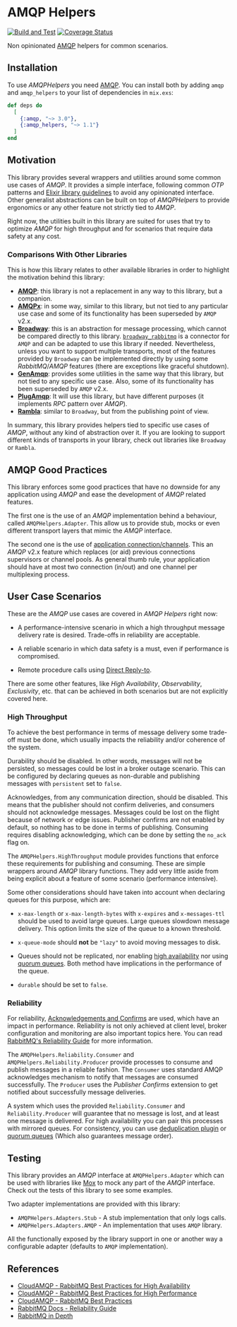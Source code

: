 # AMQP Helpers

[![Build and Test](https://github.com/kantox/amqp_helpers/actions/workflows/build-test.yml/badge.svg)](https://github.com/kantox/amqp_helpers/actions/workflows/build-test.yml)
[![Coverage Status](https://coveralls.io/repos/github/kantox/amqp_helpers/badge.svg?branch=main&t=VbtrhR)](https://coveralls.io/github/kantox/amqp_helpers?branch=main)

Non opinionated [AMQP](https://github.com/pma/amqp) helpers for common
scenarios.

## Installation

To use _AMQPHelpers_ you need [AMQP](https://github.com/pma/amqp). You can
install both by adding `amqp` and `amqp_helpers` to your list of dependencies in
`mix.exs`:

```elixir
def deps do
  [
    {:amqp, "~> 3.0"},
    {:amqp_helpers, "~> 1.1"}
  ]
end
```

## Motivation

This library provides several wrappers and utilities around some common use
cases of _AMQP_. It provides a simple interface, following common _OTP_ patterns
and [Elixir library guidelines](https://hexdocs.pm/elixir/master/library-guidelines.html)
to avoid any opinionated interface. Other generalist abstractions can be built
on top of _AMQPHelpers_ to provide ergonomics or any other feature not strictly
tied to _AMQP_.

Right now, the utilities built in this library are suited for uses that try to
optimize _AMQP_ for high throughput and for scenarios that require data safety
at any cost.

### Comparisons With Other Libraries

This is how this library relates to other available libraries in order to
highlight the motivation behind this library:

- [**AMQP**](https://hexdocs.pm/amqp/readme.html): this library is not a
  replacement in any way to this library, but a companion.
- [**AMQPx**](https://hexdocs.pm/amqpx): in some way, similar to this library,
  but not tied to any particular use case and some of its functionality has been
  superseded by `AMQP` v2.x.
- [**Broadway**](https://hexdocs.pm/broadway/Broadway.html): this is an
  abstraction for message processing, which cannot be compared directly to this
  library. [`broadway_rabbitmq`](https://github.com/dashbitco/broadway_rabbitmq)
  is a connector for `AMQP` and can be adapted to use this library if needed.
  Nevertheless, unless you want to support multiple transports, most of the
  features provided by `Broadway` can be implemented directly by using some
  _RabbitMQ_/_AMQP_ features (there are exceptions like graceful shutdown).
- [**GenAmqp**](https://hexdocs.pm/gen_amqp): provides some utilities in the
  same way that this library, but not tied to any specific use case. Also, some
  of its functionality has been superseded by `AMQP` v2.x.
- [**PlugAmqp**](https://hexdocs.pm/rambla/getting-started.html): It will use
  this library, but have different purposes (it implements _RPC_ pattern over
  _AMQP_).
- [**Rambla**](https://hexdocs.pm/rambla/getting-started.html): similar to
  `Broadway`, but from the publishing point of view.

In summary, this library provides helpers tied to specific use cases of _AMQP_,
without any kind of abstraction over it. If you are looking to support
different kinds of transports in your library, check out libraries like
`Broadway` or `Rambla`.

## AMQP Good Practices

This library enforces some good practices that have no downside for any
application using _AMQP_ and ease the development of _AMQP_ related features.

The first one is the use of an _AMQP_ implementation behind a behaviour, called
`AMQPHelpers.Adapter`. This allow us to provide stub, mocks or even different
transport layers that mimic the _AMQP_ interface.

The second one is the use of [application connection/channels](`AMQP.Application`).
This an _AMQP_ v2.x feature which replaces (or aid) previous connections
supervisors or channel pools. As general thumb rule, your application should
have at most two connection (in/out) and one channel per multiplexing process.

## User Case Scenarios

These are the _AMQP_ use cases are covered in _AMQP Helpers_ right now:

- A performance-intensive scenario in which a high throughput message delivery
  rate is desired. Trade-offs in reliability are acceptable.

- A reliable scenario in which data safety is a must, even if performance is
  compromised.

- Remote procedure calls using [Direct Reply-to](https://www.rabbitmq.com/direct-reply-to.html).

There are some other features, like _High Availability_, _Observability_,
_Exclusivity_, etc. that can be achieved in both scenarios but are not
explicitly covered here.

### High Throughput

To achieve the best performance in terms of message delivery some trade-off must
be done, which usually impacts the reliability and/or coherence of the system.

Durability should be disabled. In other words, messages will not be persisted,
so messages could be lost in a broker outage scenario. This can be configured by
declaring queues as non-durable and publishing messages with `persistent` set to
`false`.

Acknowledges, from any communication direction, should be disabled. This means
that the publisher should not confirm deliveries, and consumers should not
acknowledge messages. Messages could be lost on the flight because of network or
edge issues. Publisher confirms are not enabled by default, so nothing has to be
done in terms of publishing. Consuming requires disabling acknowledging, which
can be done by setting the `no_ack` flag on.

The `AMQPHelpers.HighThroughput` module provides functions that enforce these
requirements for publishing and consuming. These are simple wrappers around
_AMQP_ library functions. They add very little aside from being explicit about
a feature of some scenario (performance intensive).

Some other considerations should have taken into account when declaring queues
for this purpose, which are:

- `x-max-length` or `x-max-length-bytes` with `x-expires` and `x-messages-ttl`
  should be used to avoid large queues. Large queues slowdown message delivery.
  This option limits the size of the queue to a known threshold.

- `x-queue-mode` should **not** be `"lazy"` to avoid moving messages to disk.

- Queues should not be replicated, nor enabling [high availability](https://www.rabbitmq.com/ha.html)
  nor using [quorum queues](https://www.rabbitmq.com/quorum-queues.html). Both
  method have implications in the performance of the queue.

- `durable` should be set to `false`.

### Reliability

For reliability, [Acknowledgements and Confirms](https://www.rabbitmq.com/confirms.html)
are used, which have an impact in performance. Reliability is not only achieved
at client level, broker configuration and monitoring are also important topics
here. You can read [RabbitMQ's Reliability Guide](https://www.rabbitmq.com/reliability.html)
for more information.

The `AMQPHelpers.Reliability.Consumer` and `AMQPHelpers.Reliability.Producer`
provide processes to consume and publish messages in a reliable fashion. The
`Consumer` uses standard AMQP acknowledges mechanism to notify that messages are
consumed successfully. The `Producer` uses the _Publisher Confirms_ extension to
get notified about successfully message deliveries.

A system which uses the provided `Reliability.Consumer` and
`Reliability.Producer` will guarantee that no message is lost, and at least one
message is delivered. For high availability you can pair this processes with
mirrored queues. For consistency, you can use
[deduplication plugin](https://github.com/noxdafox/rabbitmq-message-deduplication)
or [quorum queues](https://www.rabbitmq.com/quorum-queues.html) (Which also
guarantees message order).

## Testing

This library provides an _AMQP_ interface at `AMQPHelpers.Adapter` which can
be used with libraries like [Mox](https://github.com/dashbitco/mox) to mock any
part of the _AMQP_ interface. Check out the tests of this library to see some
examples.

Two adapter implementations are provided with this library:

- `AMQPHelpers.Adapters.Stub` - A stub implementation that only logs calls.
- `AMQPHelpers.Adapters.AMQP` - An implementation that uses `AMQP` library.

All the functionally exposed by the library support in one or another way a
configurable adapter (defaults to `AMQP` implementation).

## References

- [CloudAMQP - RabbitMQ Best Practices for High Availability](https://www.cloudamqp.com/blog/part3-rabbitmq-best-practice-for-high-availability.html)
- [CloudAMQP - RabbitMQ Best Practices for High Performance](https://www.cloudamqp.com/blog/part2-rabbitmq-best-practice-for-high-performance.html)
- [CloudAMQP - RabbitMQ Best Practices](https://www.cloudamqp.com/blog/part1-rabbitmq-best-practice.html)
- [RabbitMQ Docs - Reliability Guide](https://www.rabbitmq.com/reliability.html)
- [RabbitMQ in Depth](https://www.manning.com/books/rabbitmq-in-depth)
